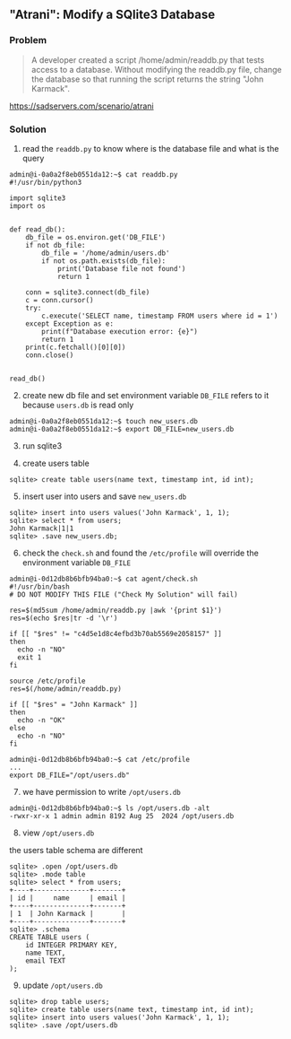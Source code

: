 ## "Atrani": Modify a SQlite3 Database

### Problem

> A developer created a script /home/admin/readdb.py that tests access to a database. Without modifying the readdb.py file, change the database so that running the script returns the string "John Karmack".

https://sadservers.com/scenario/atrani

### Solution


1. read the `readdb.py` to know where is the database file and what is the query

```
admin@i-0a0a2f8eb0551da12:~$ cat readdb.py 
#!/usr/bin/python3

import sqlite3
import os


def read_db():
    db_file = os.environ.get('DB_FILE')
    if not db_file:
        db_file = '/home/admin/users.db'
        if not os.path.exists(db_file):
            print('Database file not found')
            return 1

    conn = sqlite3.connect(db_file)
    c = conn.cursor()
    try:
        c.execute('SELECT name, timestamp FROM users where id = 1')
    except Exception as e:
        print(f"Database execution error: {e}")
        return 1
    print(c.fetchall()[0][0])
    conn.close()


read_db()
```

2. create new db file and set environment variable `DB_FILE` refers to it because `users.db` is read only

```
admin@i-0a0a2f8eb0551da12:~$ touch new_users.db
admin@i-0a0a2f8eb0551da12:~$ export DB_FILE=new_users.db
```

3. run sqlite3

4. create users table

```
sqlite> create table users(name text, timestamp int, id int);
```

5. insert user into users and save `new_users.db`

```
sqlite> insert into users values('John Karmack', 1, 1);
sqlite> select * from users;
John Karmack|1|1
sqlite> .save new_users.db;
```

6. check the `check.sh` and found the `/etc/profile` will override the environment variable `DB_FILE`

```
admin@i-0d12db8b6bfb94ba0:~$ cat agent/check.sh 
#!/usr/bin/bash
# DO NOT MODIFY THIS FILE ("Check My Solution" will fail)

res=$(md5sum /home/admin/readdb.py |awk '{print $1}')
res=$(echo $res|tr -d '\r')

if [[ "$res" != "c4d5e1d8c4efbd3b70ab5569e2058157" ]]
then
  echo -n "NO"
  exit 1
fi

source /etc/profile
res=$(/home/admin/readdb.py)

if [[ "$res" = "John Karmack" ]]
then
  echo -n "OK"
else
  echo -n "NO"
fi
```

```
admin@i-0d12db8b6bfb94ba0:~$ cat /etc/profile
...
export DB_FILE="/opt/users.db"
```

7. we have permission to write `/opt/users.db`

```
admin@i-0d12db8b6bfb94ba0:~$ ls /opt/users.db -alt
-rwxr-xr-x 1 admin admin 8192 Aug 25  2024 /opt/users.db
```

8. view `/opt/users.db`

the users table schema are different

```
sqlite> .open /opt/users.db
sqlite> .mode table
sqlite> select * from users;
+----+--------------+-------+
| id |     name     | email |
+----+--------------+-------+
| 1  | John Karmack |       |
+----+--------------+-------+
sqlite> .schema
CREATE TABLE users (
    id INTEGER PRIMARY KEY,
    name TEXT,
    email TEXT
);
```

9. update `/opt/users.db`

```
sqlite> drop table users;
sqlite> create table users(name text, timestamp int, id int);
sqlite> insert into users values('John Karmack', 1, 1);
sqlite> .save /opt/users.db
```
